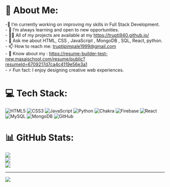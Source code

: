 # 💫 About Me:
-🔭 I’m currently working on improving my skills in Full Stack Development.<br>- 🌱 I’m always learning and open to new opportunities.<br>- 👨‍💻 All of my projects are available at my https://trupti940.github.io/<br>- 💬 Ask me about HTML, CSS , JavaScript , MongoDB , SQL, React, python.<br>- 📫 How to reach me: truptipimpale1999@gmail.com<br>- 📄 Know about my : https://resume-builder-test-new.masaischool.com/resume/public?resumeId=6709217d7ca4c4119e56e3a1<br>- ⚡ Fun fact: I enjoy designing creative web experiences.



# 💻 Tech Stack:
![HTML5](https://img.shields.io/badge/html5-%23E34F26.svg?style=for-the-badge&logo=html5&logoColor=white) ![CSS3](https://img.shields.io/badge/css3-%231572B6.svg?style=for-the-badge&logo=css3&logoColor=white) ![JavaScript](https://img.shields.io/badge/javascript-%23323330.svg?style=for-the-badge&logo=javascript&logoColor=%23F7DF1E) ![Python](https://img.shields.io/badge/python-3670A0?style=for-the-badge&logo=python&logoColor=ffdd54) ![Chakra](https://img.shields.io/badge/chakra-%234ED1C5.svg?style=for-the-badge&logo=chakraui&logoColor=white) ![Firebase](https://img.shields.io/badge/firebase-%23039BE5.svg?style=for-the-badge&logo=firebase) ![React](https://img.shields.io/badge/react-%2320232a.svg?style=for-the-badge&logo=react&logoColor=%2361DAFB) ![MySQL](https://img.shields.io/badge/mysql-4479A1.svg?style=for-the-badge&logo=mysql&logoColor=white) ![MongoDB](https://img.shields.io/badge/MongoDB-%234ea94b.svg?style=for-the-badge&logo=mongodb&logoColor=white) ![GitHub](https://img.shields.io/badge/github-%23121011.svg?style=for-the-badge&logo=github&logoColor=white)
# 📊 GitHub Stats:
![](https://github-readme-stats.vercel.app/api?username=trupti940&theme=dark&hide_border=false&include_all_commits=false&count_private=false)<br/>
![](https://github-readme-streak-stats.herokuapp.com/?user=trupti940&theme=dark&hide_border=false)<br/>
![](https://github-readme-stats.vercel.app/api/top-langs/?username=trupti940&theme=dark&hide_border=false&include_all_commits=false&count_private=false&layout=compact)

---
[![](https://visitcount.itsvg.in/api?id=trupti940&icon=0&color=0)](https://visitcount.itsvg.in)

<!-- Proudly created with GPRM ( https://gprm.itsvg.in ) -->
